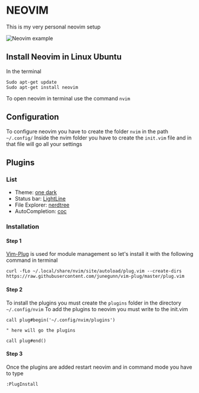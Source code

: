 # NEOVIM
 This is my very personal neovim setup
 
![](~Imágenes/screenshoot.jpg "Neovim example")




## Install Neovim in Linux Ubuntu

In the terminal

~~~
Sudo apt-get update
Sudo apt-get install neovim
~~~

To open neovim in terminal use the command `nvim`

## Configuration
To configure neovim you have to create the folder `nvim` in the path `~/.config/` 
Inside the nvim folder you have to create the `init.vim` file and in that file will go all your settings

## Plugins
### List
- Theme: [one dark](https://github.com/joshdick/onedark.vim)
- Status bar: [LightLine](https://github.com/itchyny/lightline.vim)
- File Explorer: [nerdtree](https://github.com/scrooloose/nerdtree)
- AutoCompletion: [coc](https://github.com/neoclide/coc.nvim)

### Installation

#### Step 1
[Vim-Plug](https://github.com/junegunn/vim-plug) is used for module management so let's install it with the following command in terminal
~~~
curl -fLo ~/.local/share/nvim/site/autoload/plug.vim --create-dirs https://raw.githubusercontent.com/junegunn/vim-plug/master/plug.vim
~~~

#### Step 2

To install the plugins you must create the `plugins` folder in the directory `~/.config/nvim`
To add the plugins to neovim you must write to the init.vim

~~~
call plug#begin('~/.config/nvim/plugins')

" here will go the plugins 

call plug#end()
~~~

#### Step 3
Once the plugins are added restart neovim and in command mode you have to type 

~~~
:PlugInstall
~~~














